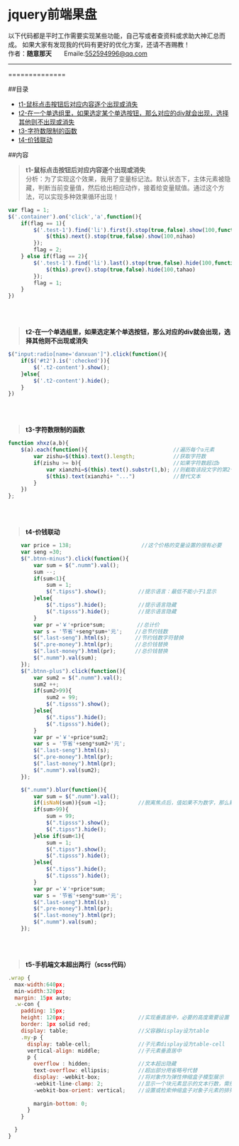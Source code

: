 jquery前端果盘
==============
以下代码都是平时工作需要实现某些功能，自己写或者查资料或求助大神汇总而成。
如果大家有发现我的代码有更好的优化方案，还请不吝赐教！<br>作者：**随意那天**　　Emaile:552594996@qq.com
****
==============

##目录
* [t1-鼠标点击按钮后对应内容逐个出现或消失](#t1)
* [t2-在一个单选组里，如果选定某个单选按钮，那么对应的div就会出现，选择其他则不出现或消失](#t2)
* [t3-字符数限制的函数](#t3)
* [t4-价钱联动](#t4)

##内容
><b id="t1">t1-鼠标点击按钮后对应内容逐个出现或消失</b><br>
分析：为了实现这个效果，我用了变量标记法。默认状态下，主体元素被隐藏，判断当前变量值，然后给出相应动作，接着给变量赋值。通过这个方法，可以实现多种效果循环出现！

```javascript
var flag = 1;
$('.container').on('click','a',function(){
    if(flag == 1){
        $('.test-1').find('li').first().stop(true,false).show(100,function nihao(){
            $(this).next().stop(true,false).show(100,nihao)
        });
        flag = 2;
    } else if(flag == 2){
        $('.test-1').find('li').last().stop(true,false).hide(100,function tahao(){
            $(this).prev().stop(true,false).hide(100,tahao)
        });
        flag = 1;
    }
})
```
<br><br>
><a name="t2"/> **t2-在一个单选组里，如果选定某个单选按钮，那么对应的div就会出现，选择其他则不出现或消失**

```javascript
$("input:radio[name='danxuan']").click(function(){
    if($('#t2').is(':checked')){
        $('.t2-content').show();
    }else{
        $('.t2-content').hide();
    }
})
```
<br><br>
><a name="t3"/> **t3-字符数限制的函数**

```javascript
function xhxz(a,b){
    $(a).each(function(){                           //遍历每个a元素
        var zishu=$(this).text().length;            //获取字符数
        if(zishu >= b){                             //如果字符数超过b
            var xianzhi=$(this).text().substr(1,b); //则截取该段文字的第2个字到第b个字（包含边界）之间的文本
            $(this).text(xianzhi+ "...")            //替代文本
        }
    })
};
```
<br><br>
><a name="t4"/> **t4-价钱联动**

```javascript
    var price = 138;                      //这个价格的变量设置的很有必要
    var seng =30;
    $(".btnn-minus").click(function(){
        var sum = $(".numm").val();
        sum --;
        if(sum<1){
            sum = 1;
            $(".tipss").show();          //提示语言：最低不能小于1显示
        }else{
            $(".tipss").hide();          //提示语言隐藏
            $(".tipsss").hide();         //提示语言隐藏
        }
        var pr ='￥'+price*sum;          //总计价
        var s = '节省'+seng*sum+'元';    //总节约钱数
        $(".last-seng").html(s);        //节约钱数字符替换
        $(".pre-money").html(pr);       //总价钱替换
        $(".last-money").html(pr);      //总价钱替换
        $(".numm").val(sum);
    });
    $(".btnn-plus").click(function(){
        var sum2 = $(".numm").val();
        sum2 ++;
        if(sum2>99){
            sum2 = 99;
            $(".tipsss").show();
        }else{
            $(".tipss").hide();
            $(".tipsss").hide();
        }
        var pr ='￥'+price*sum2;
        var s = '节省'+seng*sum2+'元';
        $(".last-seng").html(s);
        $(".pre-money").html(pr);
        $(".last-money").html(pr);
        $(".numm").val(sum2);
    });

    $(".numm").blur(function(){
        var sum = $(".numm").val();
        if(isNaN(sum)){sum =1};          //脱离焦点后，值如果不为数字，那么默认为1
        if(sum>99){
            sum = 99;
            $(".tipsss").show();
            $(".tipss").hide();
        }else if(sum<1){
            sum = 1;
            $(".tipss").show();
            $(".tipsss").hide();
        }else{
            $(".tipss").hide();
            $(".tipsss").hide();
        }
        var pr ='￥'+price*sum;
        var s = '节省'+seng*sum+'元';
        $(".last-seng").html(s);
        $(".pre-money").html(pr);
        $(".last-money").html(pr);
        $(".numm").val(sum);
    });
```
<br><br>
><a name="t5"/> **t5-手机端文本超出两行（scss代码）**

```javascript
.wrap {
  max-width:640px;
  min-width:320px;
  margin: 15px auto;
  .w-con {
    padding: 15px;
    height: 120px;                       //实现垂直居中，必要的高度需要设置
    border: 1px solid red;               
    display: table;                      //父容器display设为table
    .my-p {
      display: table-cell;               //子元素display设为table-cell
      vertical-align: middle;            //子元素垂直居中
      p {
        overflow : hidden;               //文本超出隐藏
        text-overflow: ellipsis;         //超出部分用省略号代替
        display: -webkit-box;            //将对象作为弹性伸缩盒子模型展示
        -webkit-line-clamp: 2;           //显示一个块元素显示的文本行数，需搭配其他WebKit属性。（注意：目前不属于css规范）
        -webkit-box-orient: vertical;    //设置或检索伸缩盒子对象子元素的排列方式
        
        margin-bottom: 0;
      }
    }

  }
}
```
